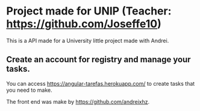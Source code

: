 # Project made for UNIP (Teacher: https://github.com/Joseffe10)

This is a API made for a University little project made with Andrei.


## Create an account for registry and manage your tasks.
You can access https://angular-tarefas.herokuapp.com/ to create tasks that you need to make.

The front end was make by https://github.com/andreixhz.
